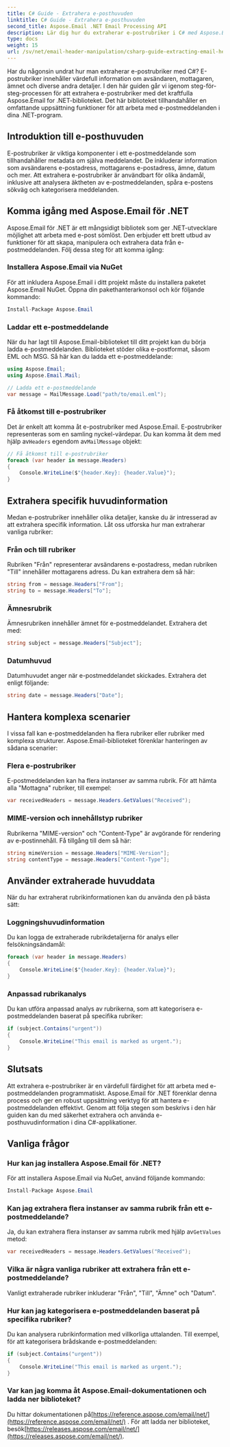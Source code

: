 ```yaml
---
title: C# Guide - Extrahera e-posthuvuden
linktitle: C# Guide - Extrahera e-posthuvuden
second_title: Aspose.Email .NET Email Processing API
description: Lär dig hur du extraherar e-postrubriker i C# med Aspose.Email för .NET. Steg-för-steg-guide med källkod för effektiv e-postanalys.
type: docs
weight: 15
url: /sv/net/email-header-manipulation/csharp-guide-extracting-email-headers/
---
```


Har du någonsin undrat hur man extraherar e-postrubriker med C#? E-postrubriker innehåller värdefull information om avsändaren, mottagaren, ämnet och diverse andra detaljer. I den här guiden går vi igenom steg-för-steg-processen för att extrahera e-postrubriker med det kraftfulla Aspose.Email for .NET-biblioteket. Det här biblioteket tillhandahåller en omfattande uppsättning funktioner för att arbeta med e-postmeddelanden i dina .NET-program.

## Introduktion till e-posthuvuden

E-postrubriker är viktiga komponenter i ett e-postmeddelande som tillhandahåller metadata om själva meddelandet. De inkluderar information som avsändarens e-postadress, mottagarens e-postadress, ämne, datum och mer. Att extrahera e-postrubriker är användbart för olika ändamål, inklusive att analysera äktheten av e-postmeddelanden, spåra e-postens sökväg och kategorisera meddelanden.

## Komma igång med Aspose.Email för .NET

Aspose.Email för .NET är ett mångsidigt bibliotek som ger .NET-utvecklare möjlighet att arbeta med e-post sömlöst. Den erbjuder ett brett utbud av funktioner för att skapa, manipulera och extrahera data från e-postmeddelanden. Följ dessa steg för att komma igång:

### Installera Aspose.Email via NuGet

För att inkludera Aspose.Email i ditt projekt måste du installera paketet Aspose.Email NuGet. Öppna din pakethanterarkonsol och kör följande kommando:

```csharp
Install-Package Aspose.Email
```

### Laddar ett e-postmeddelande

När du har lagt till Aspose.Email-biblioteket till ditt projekt kan du börja ladda e-postmeddelanden. Biblioteket stöder olika e-postformat, såsom EML och MSG. Så här kan du ladda ett e-postmeddelande:

```csharp
using Aspose.Email;
using Aspose.Email.Mail;

// Ladda ett e-postmeddelande
var message = MailMessage.Load("path/to/email.eml");
```

### Få åtkomst till e-postrubriker

 Det är enkelt att komma åt e-postrubriker med Aspose.Email. E-postrubriker representeras som en samling nyckel-värdepar. Du kan komma åt dem med hjälp av`Headers` egendom av`MailMessage` objekt:

```csharp
// Få åtkomst till e-postrubriker
foreach (var header in message.Headers)
{
    Console.WriteLine($"{header.Key}: {header.Value}");
}
```

## Extrahera specifik huvudinformation

Medan e-postrubriker innehåller olika detaljer, kanske du är intresserad av att extrahera specifik information. Låt oss utforska hur man extraherar vanliga rubriker:

### Från och till rubriker

Rubriken "Från" representerar avsändarens e-postadress, medan rubriken "Till" innehåller mottagarens adress. Du kan extrahera dem så här:

```csharp
string from = message.Headers["From"];
string to = message.Headers["To"];
```

### Ämnesrubrik

Ämnesrubriken innehåller ämnet för e-postmeddelandet. Extrahera det med:

```csharp
string subject = message.Headers["Subject"];
```

### Datumhuvud

Datumhuvudet anger när e-postmeddelandet skickades. Extrahera det enligt följande:

```csharp
string date = message.Headers["Date"];
```

## Hantera komplexa scenarier

I vissa fall kan e-postmeddelanden ha flera rubriker eller rubriker med komplexa strukturer. Aspose.Email-biblioteket förenklar hanteringen av sådana scenarier:

### Flera e-postrubriker

E-postmeddelanden kan ha flera instanser av samma rubrik. För att hämta alla "Mottagna" rubriker, till exempel:

```csharp
var receivedHeaders = message.Headers.GetValues("Received");
```

### MIME-version och innehållstyp rubriker

Rubrikerna "MIME-version" och "Content-Type" är avgörande för rendering av e-postinnehåll. Få tillgång till dem så här:

```csharp
string mimeVersion = message.Headers["MIME-Version"];
string contentType = message.Headers["Content-Type"];
```

## Använder extraherade huvuddata

När du har extraherat rubrikinformationen kan du använda den på bästa sätt:

### Loggningshuvudinformation

Du kan logga de extraherade rubrikdetaljerna för analys eller felsökningsändamål:

```csharp
foreach (var header in message.Headers)
{
    Console.WriteLine($"{header.Key}: {header.Value}");
}
```

### Anpassad rubrikanalys

Du kan utföra anpassad analys av rubrikerna, som att kategorisera e-postmeddelanden baserat på specifika rubriker:

```csharp
if (subject.Contains("urgent"))
{
    Console.WriteLine("This email is marked as urgent.");
}
```

## Slutsats

Att extrahera e-postrubriker är en värdefull färdighet för att arbeta med e-postmeddelanden programmatiskt. Aspose.Email för .NET förenklar denna process och ger en robust uppsättning verktyg för att hantera e-postmeddelanden effektivt. Genom att följa stegen som beskrivs i den här guiden kan du med säkerhet extrahera och använda e-posthuvudinformation i dina C#-applikationer.

## Vanliga frågor

### Hur kan jag installera Aspose.Email för .NET?

För att installera Aspose.Email via NuGet, använd följande kommando:
```csharp
Install-Package Aspose.Email
```

### Kan jag extrahera flera instanser av samma rubrik från ett e-postmeddelande?

Ja, du kan extrahera flera instanser av samma rubrik med hjälp av`GetValues` metod:
```csharp
var receivedHeaders = message.Headers.GetValues("Received");
```

### Vilka är några vanliga rubriker att extrahera från ett e-postmeddelande?

Vanligt extraherade rubriker inkluderar "Från", "Till", "Ämne" och "Datum".

### Hur kan jag kategorisera e-postmeddelanden baserat på specifika rubriker?

Du kan analysera rubrikinformation med villkorliga uttalanden. Till exempel, för att kategorisera brådskande e-postmeddelanden:
```csharp
if (subject.Contains("urgent"))
{
    Console.WriteLine("This email is marked as urgent.");
}
```

### Var kan jag komma åt Aspose.Email-dokumentationen och ladda ner biblioteket?

 Du hittar dokumentationen på[https://reference.aspose.com/email/net/](https://reference.aspose.com/email/net/) . För att ladda ner biblioteket, besök[https://releases.aspose.com/email/net/](https://releases.aspose.com/email/net/).